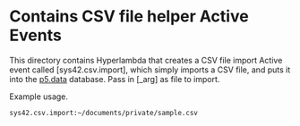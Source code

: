 Contains CSV file helper Active Events
===============

This directory contains Hyperlambda that creates a CSV file import Active event called [sys42.csv.import], which simply
imports a CSV file, and puts it into the [p5.data](/plugins/p5.data/) database. Pass in [_arg] as file to import.

Example usage.

```
sys42.csv.import:~/documents/private/sample.csv
```
